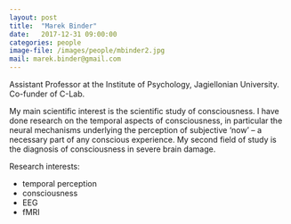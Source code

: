 ```yaml
---
layout: post
title:  "Marek Binder"
date:   2017-12-31 09:00:00
categories: people
image-file: /images/people/mbinder2.jpg
mail: marek.binder@gmail.com
---
```


Assistant Professor at the Institute of Psychology, Jagiellonian University. Co-funder of C-Lab.

My main scientific interest is the scientific study of consciousness. I have done research on the temporal aspects of consciousness, in particular the neural mechanisms underlying the perception of subjective ‘now’ – a necessary part of any conscious experience. My second field of study is the diagnosis of consciousness in severe brain damage.

Research interests:
- temporal perception
- consciousness
- EEG
- fMRI
